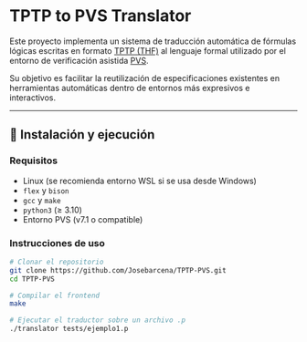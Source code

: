 # TPTP to PVS Translator

Este proyecto implementa un sistema de traducción automática de fórmulas lógicas escritas en formato [TPTP (THF)](http://www.tptp.org/) al lenguaje formal utilizado por el entorno de verificación asistida [PVS](https://pvs.csl.sri.com/).

Su objetivo es facilitar la reutilización de especificaciones existentes en herramientas automáticas dentro de entornos más expresivos e interactivos.

---

## 🚀 Instalación y ejecución

### Requisitos

- Linux (se recomienda entorno WSL si se usa desde Windows)
- `flex` y `bison`
- `gcc` y `make`
- `python3` (≥ 3.10)
- Entorno PVS (v7.1 o compatible)

### Instrucciones de uso

```bash
# Clonar el repositorio
git clone https://github.com/Josebarcena/TPTP-PVS.git
cd TPTP-PVS

# Compilar el frontend
make

# Ejecutar el traductor sobre un archivo .p
./translator tests/ejemplo1.p
